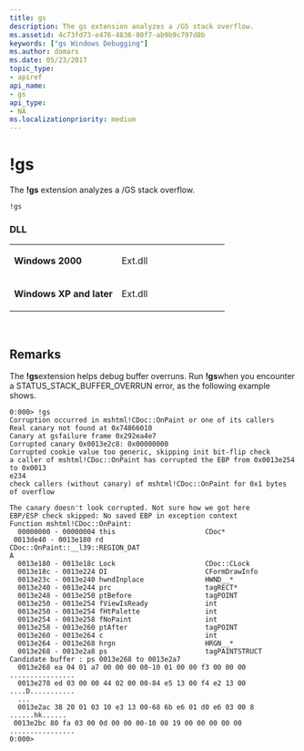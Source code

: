```yaml
---
title: gs
description: The gs extension analyzes a /GS stack overflow.
ms.assetid: 4c73fd73-e476-4836-80f7-ab9b9c797d8b
keywords: ["gs Windows Debugging"]
ms.author: domars
ms.date: 05/23/2017
topic_type:
- apiref
api_name:
- gs
api_type:
- NA
ms.localizationpriority: medium
---
```


# !gs


The **!gs** extension analyzes a /GS stack overflow.

```dbgcmd
!gs
```

### <span id="DLL"></span><span id="dll"></span>DLL

<table>
<colgroup>
<col width="50%" />
<col width="50%" />
</colgroup>
<tbody>
<tr class="odd">
<td align="left"><p><strong>Windows 2000</strong></p></td>
<td align="left"><p>Ext.dll</p></td>
</tr>
<tr class="even">
<td align="left"><p><strong>Windows XP and later</strong></p></td>
<td align="left"><p>Ext.dll</p></td>
</tr>
</tbody>
</table>

 

Remarks
-------

The **!gs**extension helps debug buffer overruns. Run **!gs**when you encounter a STATUS\_STACK\_BUFFER\_OVERRUN error, as the following example shows.

```dbgcmd
0:000> !gs
Corruption occurred in mshtml!CDoc::OnPaint or one of its callers
Real canary not found at 0x74866010
Canary at gsfailure frame 0x292ea4e7
Corrupted canary 0x0013e2c8: 0x00000000
Corrupted cookie value too generic, skipping init bit-flip check
a caller of mshtml!CDoc::OnPaint has corrupted the EBP from 0x0013e254 to 0x0013
e234
check callers (without canary) of mshtml!CDoc::OnPaint for 0x1 bytes of overflow

The canary doesn't look corrupted. Not sure how we got here
EBP/ESP check skipped: No saved EBP in exception context
Function mshtml!CDoc::OnPaint:
  00000000 - 00000004 this                      CDoc*
 0013de40 - 0013e180 rd                        CDoc::OnPaint::__l39::REGION_DAT
A
  0013e180 - 0013e18c Lock                      CDoc::CLock
  0013e18c - 0013e224 DI                        CFormDrawInfo
  0013e23c - 0013e240 hwndInplace               HWND__*
  0013e240 - 0013e244 prc                       tagRECT*
  0013e248 - 0013e250 ptBefore                  tagPOINT
  0013e250 - 0013e254 fViewIsReady              int
  0013e250 - 0013e254 fHtPalette                int
  0013e254 - 0013e258 fNoPaint                  int
  0013e258 - 0013e260 ptAfter                   tagPOINT
  0013e260 - 0013e264 c                         int
  0013e264 - 0013e268 hrgn                      HRGN__*
  0013e268 - 0013e2a8 ps                        tagPAINTSTRUCT
Candidate buffer : ps 0013e268 to 0013e2a7
  0013e268 ea 04 01 a7 00 00 00 00-10 01 00 00 f3 00 00 00 ................
  0013e278 ed 03 00 00 44 02 00 00-84 e5 13 00 f4 e2 13 00 ....D...........
  ...
  0013e2ac 38 20 01 03 10 e3 13 00-68 6b e6 01 d0 e6 03 00 8 ......hk......
 0013e2bc 80 fa 03 00 0d 00 00 00-10 08 19 00 00 00 00 00 ................
0:000>
```

 

 





